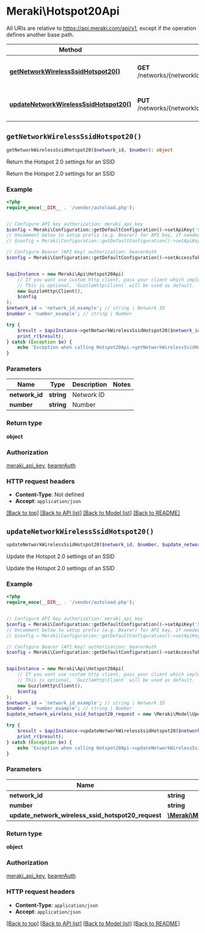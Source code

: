 # Meraki\Hotspot20Api

All URIs are relative to https://api.meraki.com/api/v1, except if the operation defines another base path.

| Method | HTTP request | Description |
| ------------- | ------------- | ------------- |
| [**getNetworkWirelessSsidHotspot20()**](Hotspot20Api.md#getNetworkWirelessSsidHotspot20) | **GET** /networks/{networkId}/wireless/ssids/{number}/hotspot20 | Return the Hotspot 2.0 settings for an SSID |
| [**updateNetworkWirelessSsidHotspot20()**](Hotspot20Api.md#updateNetworkWirelessSsidHotspot20) | **PUT** /networks/{networkId}/wireless/ssids/{number}/hotspot20 | Update the Hotspot 2.0 settings of an SSID |


## `getNetworkWirelessSsidHotspot20()`

```php
getNetworkWirelessSsidHotspot20($network_id, $number): object
```

Return the Hotspot 2.0 settings for an SSID

Return the Hotspot 2.0 settings for an SSID

### Example

```php
<?php
require_once(__DIR__ . '/vendor/autoload.php');


// Configure API key authorization: meraki_api_key
$config = Meraki\Configuration::getDefaultConfiguration()->setApiKey('X-Cisco-Meraki-API-Key', 'YOUR_API_KEY');
// Uncomment below to setup prefix (e.g. Bearer) for API key, if needed
// $config = Meraki\Configuration::getDefaultConfiguration()->setApiKeyPrefix('X-Cisco-Meraki-API-Key', 'Bearer');

// Configure Bearer (API Key) authorization: bearerAuth
$config = Meraki\Configuration::getDefaultConfiguration()->setAccessToken('YOUR_ACCESS_TOKEN');


$apiInstance = new Meraki\Api\Hotspot20Api(
    // If you want use custom http client, pass your client which implements `GuzzleHttp\ClientInterface`.
    // This is optional, `GuzzleHttp\Client` will be used as default.
    new GuzzleHttp\Client(),
    $config
);
$network_id = 'network_id_example'; // string | Network ID
$number = 'number_example'; // string | Number

try {
    $result = $apiInstance->getNetworkWirelessSsidHotspot20($network_id, $number);
    print_r($result);
} catch (Exception $e) {
    echo 'Exception when calling Hotspot20Api->getNetworkWirelessSsidHotspot20: ', $e->getMessage(), PHP_EOL;
}
```

### Parameters

| Name | Type | Description  | Notes |
| ------------- | ------------- | ------------- | ------------- |
| **network_id** | **string**| Network ID | |
| **number** | **string**| Number | |

### Return type

**object**

### Authorization

[meraki_api_key](../../README.md#meraki_api_key), [bearerAuth](../../README.md#bearerAuth)

### HTTP request headers

- **Content-Type**: Not defined
- **Accept**: `application/json`

[[Back to top]](#) [[Back to API list]](../../README.md#endpoints)
[[Back to Model list]](../../README.md#models)
[[Back to README]](../../README.md)

## `updateNetworkWirelessSsidHotspot20()`

```php
updateNetworkWirelessSsidHotspot20($network_id, $number, $update_network_wireless_ssid_hotspot20_request): object
```

Update the Hotspot 2.0 settings of an SSID

Update the Hotspot 2.0 settings of an SSID

### Example

```php
<?php
require_once(__DIR__ . '/vendor/autoload.php');


// Configure API key authorization: meraki_api_key
$config = Meraki\Configuration::getDefaultConfiguration()->setApiKey('X-Cisco-Meraki-API-Key', 'YOUR_API_KEY');
// Uncomment below to setup prefix (e.g. Bearer) for API key, if needed
// $config = Meraki\Configuration::getDefaultConfiguration()->setApiKeyPrefix('X-Cisco-Meraki-API-Key', 'Bearer');

// Configure Bearer (API Key) authorization: bearerAuth
$config = Meraki\Configuration::getDefaultConfiguration()->setAccessToken('YOUR_ACCESS_TOKEN');


$apiInstance = new Meraki\Api\Hotspot20Api(
    // If you want use custom http client, pass your client which implements `GuzzleHttp\ClientInterface`.
    // This is optional, `GuzzleHttp\Client` will be used as default.
    new GuzzleHttp\Client(),
    $config
);
$network_id = 'network_id_example'; // string | Network ID
$number = 'number_example'; // string | Number
$update_network_wireless_ssid_hotspot20_request = new \Meraki\Model\UpdateNetworkWirelessSsidHotspot20Request(); // \Meraki\Model\UpdateNetworkWirelessSsidHotspot20Request

try {
    $result = $apiInstance->updateNetworkWirelessSsidHotspot20($network_id, $number, $update_network_wireless_ssid_hotspot20_request);
    print_r($result);
} catch (Exception $e) {
    echo 'Exception when calling Hotspot20Api->updateNetworkWirelessSsidHotspot20: ', $e->getMessage(), PHP_EOL;
}
```

### Parameters

| Name | Type | Description  | Notes |
| ------------- | ------------- | ------------- | ------------- |
| **network_id** | **string**| Network ID | |
| **number** | **string**| Number | |
| **update_network_wireless_ssid_hotspot20_request** | [**\Meraki\Model\UpdateNetworkWirelessSsidHotspot20Request**](../Model/UpdateNetworkWirelessSsidHotspot20Request.md)|  | [optional] |

### Return type

**object**

### Authorization

[meraki_api_key](../../README.md#meraki_api_key), [bearerAuth](../../README.md#bearerAuth)

### HTTP request headers

- **Content-Type**: `application/json`
- **Accept**: `application/json`

[[Back to top]](#) [[Back to API list]](../../README.md#endpoints)
[[Back to Model list]](../../README.md#models)
[[Back to README]](../../README.md)
